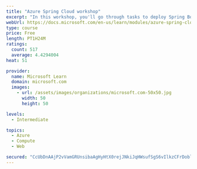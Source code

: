 ```yaml
---
title: "Azure Spring Cloud workshop"
excerpt: "In this workshop, you'll go through tasks to deploy Spring Boot microservices to Azure Spring Cloud (ASC)."
webUrl: https://docs.microsoft.com/en-us/learn/modules/azure-spring-cloud-workshop/
type: course
price: Free
length: PT1H24M
ratings:
  count: 517
  average: 4.4294004
heat: 51

provider:
  name: Microsoft Learn
  domain: microsoft.com
  images:
    - url: /assets/images/organizations/microsoft.com-50x50.jpg
      width: 50
      height: 50

levels:
  - Intermediate

topics:
  - Azure
  - Compute
  - Web

secured: "CcUbDnAAjP2vVamGRUnsibaAgHyHtX0rejJNkiJqHWsufSgS6vIlkzCFrDobl+ZyGXaBOTp82tb1Oqf7BM/Cojxbs9aiuUEzXrfuOYOHE6ctxn76MDwdYJv1pDf3Ap8N52snPmbC4w1awk6f9vwArKnzPnVhoTffDlDPqIkyI5IxDC5VzUBzNm626tUc9R3aAaiVXPpPHos8voGqY4rgtMmFxshVC3nLXsrOYu4TWSd5jNEA1e17ztFi2BAOWKbBYgalslFtYyWzqS9uQ686+nzzrZ3eUsxzlCjsayFP+wdw0KHfA2RUEhUwQUgrr8iP+xkyoxysQp1fDaNqhJ0A6ZaTUGX8SBGoWnEP8exaNMWxmfAppGIUMpcBOLjN8LjCSSBlcM19xJQ7ev7HhKLwLB/pIylpIyLg21XfH5qF1lY=;9UKn++sswSUnW34ya4t7gg=="
---
```


